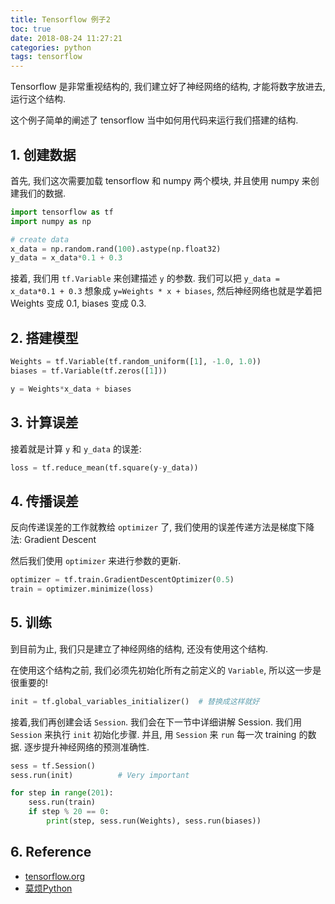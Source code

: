 ```yaml
---
title: Tensorflow 例子2
toc: true
date: 2018-08-24 11:27:21
categories: python
tags: tensorflow
---
```


Tensorflow 是非常重视结构的, 我们建立好了神经网络的结构, 才能将数字放进去, 运行这个结构.

<!-- more -->

这个例子简单的阐述了 tensorflow 当中如何用代码来运行我们搭建的结构.

## 1. 创建数据

首先, 我们这次需要加载 tensorflow 和 numpy 两个模块, 并且使用 numpy 来创建我们的数据.

```python
import tensorflow as tf
import numpy as np

# create data
x_data = np.random.rand(100).astype(np.float32)
y_data = x_data*0.1 + 0.3
```

接着, 我们用 `tf.Variable` 来创建描述 `y` 的参数. 我们可以把 `y_data = x_data*0.1 + 0.3` 想象成 `y=Weights * x + biases`, 然后神经网络也就是学着把 Weights 变成 0.1, biases 变成 0.3.

## 2. 搭建模型

```python
Weights = tf.Variable(tf.random_uniform([1], -1.0, 1.0))
biases = tf.Variable(tf.zeros([1]))

y = Weights*x_data + biases
```

## 3. 计算误差

接着就是计算 `y` 和 `y_data` 的误差:

```python
loss = tf.reduce_mean(tf.square(y-y_data))
```

## 4. 传播误差

反向传递误差的工作就教给 `optimizer` 了, 我们使用的误差传递方法是梯度下降法: Gradient Descent 

然后我们使用 `optimizer` 来进行参数的更新.

```python
optimizer = tf.train.GradientDescentOptimizer(0.5)
train = optimizer.minimize(loss)
```

## 5. 训练

到目前为止, 我们只是建立了神经网络的结构, 还没有使用这个结构. 

在使用这个结构之前, 我们必须先初始化所有之前定义的 `Variable`,  所以这一步是很重要的!

```python
init = tf.global_variables_initializer()  # 替换成这样就好
```

接着,我们再创建会话 `Session`. 我们会在下一节中详细讲解 Session. 我们用 `Session` 来执行 `init` 初始化步骤. 并且, 用 `Session` 来 `run` 每一次 training 的数据. 逐步提升神经网络的预测准确性.

```python
sess = tf.Session()
sess.run(init)          # Very important

for step in range(201):
    sess.run(train)
    if step % 20 == 0:
        print(step, sess.run(Weights), sess.run(biases))
```

## 6. Reference

- [tensorflow.org][1]
- [莫烦Python][3]

[1]: https://www.tensorflow.org/
[2]: https://www.tensorflow.org/get_started/
[3]: https://morvanzhou.github.io/tutorials/machine-learning/tensorflow/

[img1]: /images/python/tensorflow-1-why.gif



